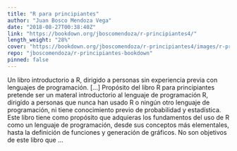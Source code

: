 ```yaml
---
title: "R para principiantes"
author: "Juan Bosco Mendoza Vega"
date: "2018-08-27T00:38:40Z"
link: "https://bookdown.org/jboscomendoza/r-principiantes4/"
length_weight: "28%"
cover: "https://bookdown.org/jboscomendoza/r-principiantes4/images/r-principiantes-cover.png"
repo: "jboscomendoza/r-principiantes-bookdown"
pinned: false
---
```


Un libro introductorio a R, dirigido a personas sin experiencia previa con lenguajes de programación. [...] Propósito del libro R para principiantes pretende ser un materal introductorio al lenguaje de programación R, dirigído a personas que nunca han usado R o ningún otro lenguaje de programación, ni tiene conocimiento previo de probabilidad y estadística. Este libro tiene como propósito que adquieras los fundamentos del uso de R como un lenguaje de programación, desde sus conceptos más elementales, hasta la definición de funciones y generación de gráficos. No son objetivos de este libro que  ...
